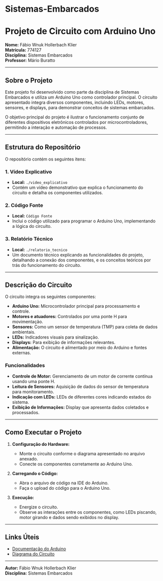 # Sistemas-Embarcados
# Projeto de Circuito com Arduino Uno

**Nome:** Fábio Wnuk Hollerbach Klier  
**Matrícula:** 774127  
**Disciplina:** Sistemas Embarcados  
**Professor:** Mário Buratto  

---

## Sobre o Projeto
Este projeto foi desenvolvido como parte da disciplina de Sistemas Embarcados e utiliza um Arduino Uno como controlador principal. O circuito apresentado integra diversos componentes, incluindo LEDs, motores, sensores, e displays, para demonstrar conceitos de sistemas embarcados. 

O objetivo principal do projeto é ilustrar o funcionamento conjunto de diferentes dispositivos eletrônicos controlados por microcontroladores, permitindo a interação e automação de processos.

---

## Estrutura do Repositório
O repositório contém os seguintes itens:

### 1. Vídeo Explicativo
- **Local:** `./video_explicativo`
- Contém um vídeo demonstrativo que explica o funcionamento do circuito e detalha os componentes utilizados.

### 2. Código Fonte
- **Local:** `Código Fonte`
- Inclui o código utilizado para programar o Arduino Uno, implementando a lógica do circuito.

### 3. Relatório Técnico
- **Local:** `./relatorio_tecnico`
- Um documento técnico explicando as funcionalidades do projeto, detalhando a conexão dos componentes, e os conceitos teóricos por trás do funcionamento do circuito.

---

## Descrição do Circuito
O circuito integra os seguintes componentes:

- **Arduino Uno:** Microcontrolador principal para processamento e controle.
- **Motores e atuadores:** Controlados por uma ponte H para movimentação.
- **Sensores:** Como um sensor de temperatura (TMP) para coleta de dados ambientais.
- **LEDs:** Indicadores visuais para sinalização.
- **Displays:** Para exibição de informações relevantes.
- **Alimentação:** O circuito é alimentado por meio do Arduino e fontes externas.

### Funcionalidades
- **Controle de Motor:** Gerenciamento de um motor de corrente contínua usando uma ponte H.
- **Leitura de Sensores:** Aquisição de dados do sensor de temperatura para monitoramento.
- **Indicação com LEDs:** LEDs de diferentes cores indicando estados do sistema.
- **Exibição de Informações:** Display que apresenta dados coletados e processados.

---

## Como Executar o Projeto
1. **Configuração do Hardware:**
   - Monte o circuito conforme o diagrama apresentado no arquivo anexado.
   - Conecte os componentes corretamente ao Arduino Uno.

2. **Carregando o Código:**
   - Abra o arquivo de código na IDE do Arduino.
   - Faça o upload do código para o Arduino Uno.

3. **Execução:**
   - Energize o circuito.
   - Observe as interações entre os componentes, como LEDs piscando, motor girando e dados sendo exibidos no display.

---

## Links Úteis
- [Documentação do Arduino](https://www.arduino.cc/reference/en/)
- [Diagrama do Circuito](./diagrama_circuito.png)

---

**Autor:** Fábio Wnuk Hollerbach Klier  
**Disciplina:** Sistemas Embarcados
